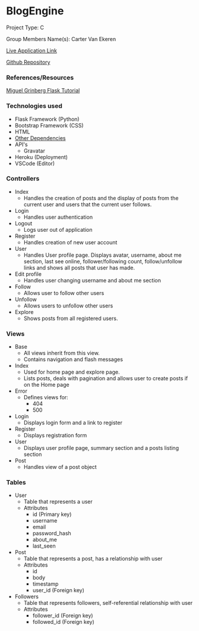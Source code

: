 # BlogEngine
Project Type: C

Group Members Name(s): Carter Van Ekeren

[Live Application Link](https://flask-blogengine.herokuapp.com)

[Github Repository](https://github.com/carter-vanekeren/blogengine)

### References/Resources
[Miguel Grinberg Flask Tutorial](http://blog.miguelgrinberg.com/post/the-flask-mega-tutorial-part-i-hello-world)

### Technologies used
- Flask Framework (Python)
- Bootstrap Framework (CSS)
- HTML
- [Other Dependencies](https://github.com/carter-vanekeren/blogengine/blob/master/requirements.txt)
- API's
  - Gravatar
- Heroku (Deployment)
- VSCode (Editor)


### Controllers
- Index
  - Handles the creation of posts and the display of posts from the current user and users that the current user follows.
- Login
  - Handles user authentication
- Logout
  - Logs user out of application 
- Register
  - Handles creation of new user account
- User
  - Handles User profile page.  Displays avatar, username, about me section, last see online, follower/following count, follow/unfollow links and shows all posts that user has made.
- Edit profile
  - Handles user changing username and about me section
- Follow
  - Allows user to follow other users
- Unfollow
  - Allows users to unfollow other users
- Explore
  - Shows posts from all registered users.  

### Views
- Base 
  - All views inherit from this view.
  - Contains navigation and flash messages
- Index
  - Used for home page and explore page.
  - Lists posts, deals with pagination and allows user to create posts if on the Home page
- Error
  - Defines views for:
    - 404 
    - 500
- Login
  - Displays login form and a link to register
- Register
  - Displays registration form
- User
  - Displays user profile page, summary section and a posts listing section
- Post
  - Handles view of a post object

### Tables 
- User
  - Table that represents a user
  - Attributes
     - id (Primary key)
     - username
     - email
     - password_hash
     - about_me
     - last_seen
- Post
  - Table that represents a post, has a relationship with user
  - Attributes
    - id
    - body
    - timestamp
    - user_id (Foreign key)
- Followers   
  - Table that represents followers, self-referential relationship with user
  - Attributes
    - follower_id (Foreign key)
    - followed_id (Foreign key)
